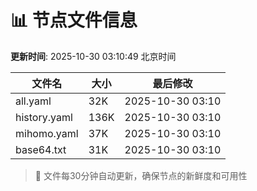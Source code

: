 # 📊 节点文件信息

**更新时间**: 2025-10-30 03:10:49 北京时间

| 文件名 | 大小 | 最后修改 |
|--------|------|----------|
| all.yaml | 32K | 2025-10-30 03:10 |
| history.yaml | 136K | 2025-10-30 03:10 |
| mihomo.yaml | 37K | 2025-10-30 03:10 |
| base64.txt | 31K | 2025-10-30 03:10 |

> 🔄 文件每30分钟自动更新，确保节点的新鲜度和可用性
